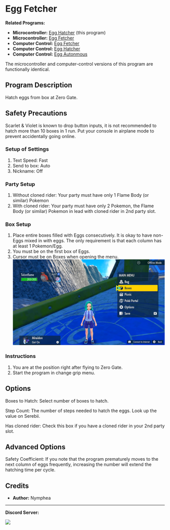 # Egg Fetcher

**Related Programs:**
- **Microcontroller:** [Egg Hatcher](https://github.com/PokemonAutomation/Microcontroller/blob/master/Wiki/Programs/PokemonSV/EggHatcher.md) (this program)
- **Microcontroller:** [Egg Fetcher](https://github.com/PokemonAutomation/Microcontroller/blob/master/Wiki/Programs/PokemonSV/EggFetcher.md)
- **Computer Control:** [Egg Fetcher](https://github.com/PokemonAutomation/ComputerControl/blob/master/Wiki/Programs/PokemonSV/EggFetcher.md)
- **Computer Control:** [Egg Hatcher](https://github.com/PokemonAutomation/ComputerControl/blob/master/Wiki/Programs/PokemonSV/EggHatcher.md)
- **Computer Control:** [Egg Autonmous](https://github.com/PokemonAutomation/ComputerControl/blob/master/Wiki/Programs/PokemonSV/EggAutonomous.md)

The microcontroller and computer-control versions of this program are functionally identical.

## Program Description

Hatch eggs from box at Zero Gate.

## Safety Precautions

Scarlet & Violet is known to drop button inputs, it is not recommended to hatch more than 10 boxes in 1 run. Put your console in airplane mode to prevent accidentally going online.

### Setup of Settings

1. Text Speed: Fast
2. Send to box: Auto
3. Nickname: Off

### Party Setup

1. Without cloned rider: Your party must have only 1 Flame Body (or similar) Pokemon
2. With cloned rider: Your party must have only 2 Pokemon, the Flame Body (or similar) Pokemon in lead with cloned rider in 2nd party slot.

### Box Setup

1. Place entire boxes filled with Eggs consecutively. It is okay to have non-Eggs mixed in with eggs. The only requirement is that each column has at least 1 Pokemon/Egg.
2. You must be on the first box of Eggs.
3. Cursor must be on Boxes when opening the menu.
   <img src="images/EggHatcher.png">

### Instructions

1. You are at the position right after flying to Zero Gate.
2. Start the program in change grip menu.

## Options

Boxes to Hatch: Select number of boxes to hatch.

Step Count: The number of steps needed to hatch the eggs. Look up the value on Serebii.

Has cloned rider: Check this box if you have a cloned rider in your 2nd party slot.

## Advanced Options

Safety Coefficient: If you note that the program prematurely moves to the next column of eggs frequently, increasing the number will extend the hatching time per cycle.

## Credits

- **Author:** Nymphea

<hr>

**Discord Server:** 

[<img src="https://canary.discordapp.com/api/guilds/695809740428673034/widget.png?style=banner2">](https://discord.gg/cQ4gWxN)
